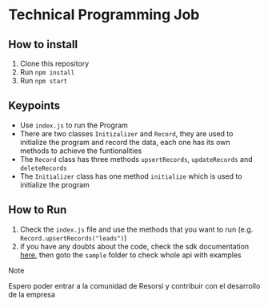 # Technical Programming Job

## How to install

1. Clone this repository
2. Run `npm install`
3. Run `npm start`

## Keypoints

- Use `index.js` to run the Program
- There are two classes `Initizalizer` and `Record`, they are used to initialize the program and record the data, each one has its own methods to achieve the funtionalities
- The `Record` class has three methods `upsertRecords`, `updateRecords` and `deleteRecords`
- The `Initializer` class has one method `initialize` which is used to initialize the program

## How to Run

1. Check the `index.js` file and use the methods that you want to run (e.g. `Record.upsertRecords("leads")`)
2. if you have any doubts about the code, check the sdk documentation [here](https://github.com/zoho/zohocrm-nodejs-sdk-7.0/tree/master), then goto the `sample` folder to check whole api with examples

> [!NOTE]
> Espero poder entrar a la comunidad de Resorsi y contribuir con el desarrollo de la empresa

